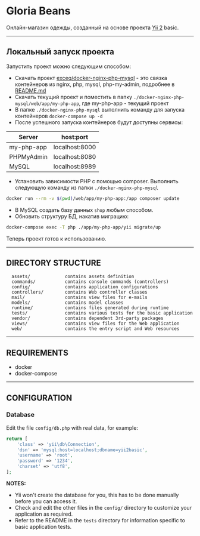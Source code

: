 # Gloria Beans

Онлайн-магазин одежды, созданный на основе проекта [Yii 2](http://www.yiiframework.com/) basic.

______________

Локальный запуск проекта
------------------------
Запустить проект можно следующим способом:
- Скачать проект [exceq/docker-nginx-php-mysql](https://github.com/exceq/docker-nginx-php-mysql) -
это связка контейнеров из nginx, php, mysql, php-my-admin, 
подробнее в [README.md](https://github.com/exceq/docker-nginx-php-mysql/blob/master/README.md)
- Скачать текущий проект и поместить в папку `./docker-nginx-php-mysql/web/app/my-php-app`,
где my-php-app - текущий проект
- В папке `./docker-nginx-php-mysql` выполнить команду для запуска контейнеров `docker-compose up -d`
- После успешного запуска контейнеров будут доступны сервисы:

| Server     | host:port      |
|------------|----------------|
| my-php-app | localhost:8000 |
| PHPMyAdmin | localhost:8080 |
| MySQL      | localhost:8989 |

- Установить зависимости PHP с помощью composer. Выполнить следующую команду из папки `./docker-nginx-php-mysql`
```sh
docker run --rm -v $(pwd)/web/app/my-php-app:/app composer update
```
- В MySQL создать базу данных `shop` любым способом.
- Обновить структуру БД, накатив миграцию:
```sh
docker-compose exec -T php ./app/my-php-app/yii migrate/up
```
Теперь проект готов к использованию.

______________


DIRECTORY STRUCTURE
-------------------

      assets/             contains assets definition
      commands/           contains console commands (controllers)
      config/             contains application configurations
      controllers/        contains Web controller classes
      mail/               contains view files for e-mails
      models/             contains model classes
      runtime/            contains files generated during runtime
      tests/              contains various tests for the basic application
      vendor/             contains dependent 3rd-party packages
      views/              contains view files for the Web application
      web/                contains the entry script and Web resources

______________


REQUIREMENTS
------------
- docker
- docker-compose

______________

CONFIGURATION
-------------

### Database

Edit the file `config/db.php` with real data, for example:

```php
return [
    'class' => 'yii\db\Connection',
    'dsn' => 'mysql:host=localhost;dbname=yii2basic',
    'username' => 'root',
    'password' => '1234',
    'charset' => 'utf8',
];
```

**NOTES:**
- Yii won't create the database for you, this has to be done manually before you can access it.
- Check and edit the other files in the `config/` directory to customize your application as required.
- Refer to the README in the `tests` directory for information specific to basic application tests.
